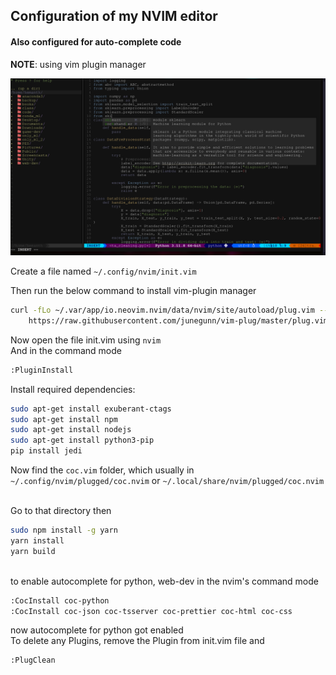 ## Configuration of my NVIM editor
#### Also configured for auto-complete code

**NOTE**: using vim plugin manager

![](image.png)

Create a file named `~/.config/nvim/init.vim`
<br/>

Then run the below command to install vim-plugin manager

```bash
curl -fLo ~/.var/app/io.neovim.nvim/data/nvim/site/autoload/plug.vim --create-dirs \ 
	https://raw.githubusercontent.com/junegunn/vim-plug/master/plug.vim
```

Now open the file init.vim using `nvim`
<br/>
And in the command mode
```bash
:PluginInstall
```

Install required dependencies:

```bash
sudo apt-get install exuberant-ctags
sudo apt-get install npm
sudo apt-get install nodejs
sudo apt-get install python3-pip
pip install jedi
```

Now find the `coc.vim` folder, which usually in `~/.config/nvim/plugged/coc.nvim` or `~/.local/share/nvim/plugged/coc.nvim`

<br/>
Go to that directory
then

```bash
sudo npm install -g yarn
yarn install
yarn build
```

<br/>
to enable autocomplete for python, web-dev
in the nvim's command mode

```bash
:CocInstall coc-python
:CocInstall coc-json coc-tsserver coc-prettier coc-html coc-css
```
now autocomplete for python got enabled
<br/>
To delete any Plugins, remove the Plugin from init.vim file and
```bash
:PlugClean
```
